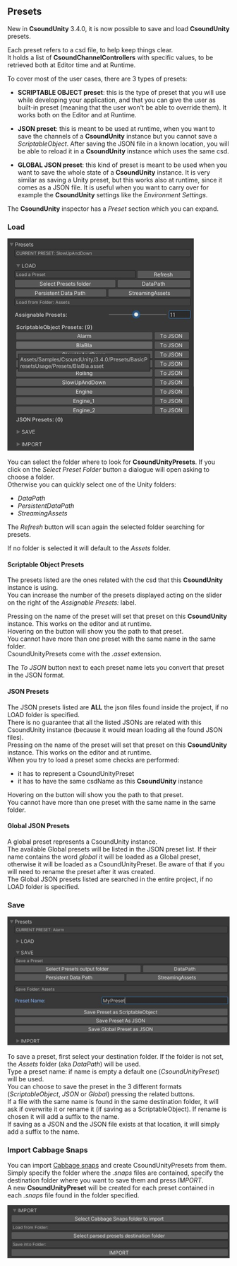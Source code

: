 ## Presets

New in **CsoundUnity** 3.4.0, it is now possible to save and load **CsoundUnity** presets.

Each preset refers to a csd file, to help keep things clear.  
It holds a list of **CsoundChannelControllers** with specific values, to be retrieved both at Editor time and at Runtime.  

To cover most of the user cases, there are 3 types of presets:

- **SCRIPTABLE OBJECT preset**: this is the type of preset that you will use while developing your application, and that you can give the user as built-in preset (meaning that the user won't be able to override them). 
It works both on the Editor and at Runtime.

- **JSON preset**: this is meant to be used at runtime, when you want to save the channels of a **CsoundUnity** instance but you cannot save a *ScriptableObject*. After saving the JSON file in a known location, you will be able to reload it in a **CsoundUnity** instance which uses the same csd.

- **GLOBAL JSON preset**: this kind of preset is meant to be used when you want to save the whole state of a **CsoundUnity** instance. It is very similar as saving a Unity preset, but this works also at runtime, since it comes as a JSON file. It is useful when you want to carry over for example the **CsoundUnity** settings like the *Environment Settings*.

The **CsoundUnity** inspector has a *Preset* section which you can expand.

### Load

<img src="images/presets_load.jpg" alt="Presets Load"/>

You can select the folder where to look for **CsoundUnityPresets**.
If you click on the *Select Preset Folder* button a dialogue will open asking to choose a folder.  
Otherwise you can quickly select one of the Unity folders: 

- *DataPath*
- *PersistentDataPath*
- *StreamingAssets*

The *Refresh* button will scan again the selected folder searching for presets.

If no folder is selected it will default to the *Assets* folder.

#### Scriptable Object Presets

The presets listed are the ones related with the csd that this **CsoundUnity** instance is using.  
You can increase the number of the presets displayed acting on the slider on the right of the *Assignable Presets:* label.

Pressing on the name of the preset will set that preset on this **CsoundUnity** instance. This works on the editor and at runtime.  
Hovering on the button will show you the path to that preset.  
You cannot have more than one preset with the same name in the same folder.  
CsoundUnityPresets come with the *.asset* extension.

The *To JSON* button next to each preset name lets you convert that preset in the JSON format.

#### JSON Presets

The JSON presets listed are **ALL** the json files found inside the project, if no LOAD folder is specified.   
There is no guarantee that all the listed JSONs are related with this CsoundUnity instance (because it would mean loading all the found JSON files).  
Pressing on the name of the preset will set that preset on this **CsoundUnity** instance. This works on the editor and at runtime.  
When you try to load a preset some checks are performed: 

- it has to represent a CsoundUnityPreset
- it has to have the same csdName as this **CsoundUnity** instance

Hovering on the button will show you the path to that preset.  
You cannot have more than one preset with the same name in the same folder.  

#### Global JSON Presets

A global preset represents a CsoundUnity instance.  
The available Global presets will be listed in the JSON preset list.
If their name contains the word *global* it will be loaded as a Global preset, otherwise it will be loaded as a CsoundUnityPreset. Be aware of that if you will need to rename the preset after it was created.  
The Global JSON presets listed are searched in the entire project, if no LOAD folder is specified.   

### Save

<img src="images/presets_save.jpg" alt="Presets Save"/>

To save a preset, first select your destination folder. If the folder is not set, the *Assets* folder (aka *DataPath*) will be used.  
Type a preset name: if name is empty a default one (*CsoundUnityPreset*) will be used.  
You can choose to save the preset in the 3 different formats (*ScriptableObject*, *JSON* or *Global*) pressing the related buttons.  
If a file with the same name is found in the same destination folder, it will ask if overwrite it or rename it (if saving as a ScriptableObject). If rename is chosen it will add a suffix to the name.   
If saving as a JSON and the JSON file exists at that location, it will simply add a suffix to the name.

### Import Cabbage Snaps

You can import [Cabbage snaps](https://cabbageaudio.com/docs/presets/) and create CsoundUnityPresets from them.
Simply specify the folder where the *.snaps* files are contained, specify the destination folder where you want to save them and press *IMPORT*.  
A new **CsoundUnityPreset** will be created for each preset contained in each *.snaps* file found in the folder specified. 

<img src="images/presets_import.jpg" alt="Presets Import"/>

